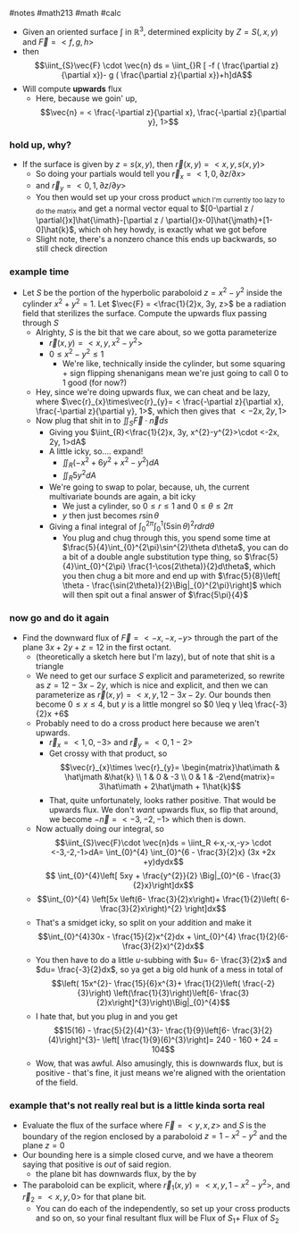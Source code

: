 #notes #math213 #math #calc


- Given an oriented surface $\int$ in $\mathbb{R}^{3}$, determined explicity by $Z=S(,x,y)$ and $\vec{F}=<f,g,h>$
- then
$$\iint_{S}\vec{F} \cdot \vec{n} ds = \iint_{}R [ -f ( \frac{\partial z}{\partial x})- g ( \frac{\partial z}{\partial x})+h]dA$$
- Will compute **upwards** flux
	- Here, because we goin' up, $$\vec{n} = < \frac{-\partial z}{\partial x}, \frac{-\partial z}{\partial y}, 1>$$
### hold up, why?
- If the surface is given by $z=s(x,y)$, then $\vec{r}(x,y) = <x,y,s(x,y)>$
	- So doing your partials would tell you $\vec{r}_{x}=<1,0,\partial z /\partial{}x>$
	- and $\vec{r}_{y}=<0,1,\partial z/\partial{}y>$
	- You then would set up your cross product <sub>which I'm currently too lazy to do the matrix</sub> and get a normal vector equal to $[0-\partial z / \partial{}x]\hat{\imath}-[\partial z / \partial{}x-0]\hat{\jmath}+[1-0]\hat{k}$, which oh hey howdy, is exactly what we got before
	- Slight note, there's a nonzero chance this ends up backwards, so still check direction
### example time
- Let $S$ be the portion of the hyperbolic paraboloid $z=x^{2}-y^{2}$ inside the cylinder $x^{2}+y^{2}=1$. Let $\vec{F} = <\frac{1}{2}x, 3y, z>$ be a radiation field that sterilizes the surface. Compute the upwards flux passing through $S$
	- Alrighty, $S$ is the bit that we care about, so we gotta parameterize
		- $\vec{r}(x,y)=<x,y,x^{2}-y^{2}>$
		- $0 \leq x^{2}-y^{2}\leq 1$
			- We're like, technically inside the cylinder, but some squaring + sign flipping shenanigans mean we're just going to call 0 to 1 good (for now?)
	- Hey, since we're doing upwards flux, we can cheat and be lazy, where $\vec{r}_{x}\times\vec{r}_{y}= < \frac{-\partial z}{\partial x}, \frac{-\partial z}{\partial y}, 1>$, which then gives that $<-2x,2y,1>$
	- Now plug that shit in to $\iint_{S}\vec{F}\cdot\vec{n}ds$
		- Giving you $\iint_{R}<\frac{1}{2}x, 3y, x^{2}-y^{2}>\cdot <-2x, 2y, 1>dA$
		- A little icky, so.... expand!
			- $\iint_{R}(-x^{2}+6y^{2}+x^{2}-y^{2})dA$ 
			- $\iint_{R}5y^{2}dA$
		- We're going to swap to polar, because, uh, the current multivariate bounds are again, a bit icky
			- We just a cylinder, so $0 \leq r \leq 1$ and $0 \leq \theta \leq 2\pi$
			- $y$ then just becomes $r\sin\theta$
		- Giving a final integral of $\int_{0}^{2\pi}\int_{0}^{1}(5\sin\theta)^{2}rdrd\theta$
			- You plug and chug through this, you spend some time at $\frac{5}{4}\int_{0}^{2\pi}\sin^{2}\theta d\theta$, you can do a bit of a double angle substitution type thing, so $\frac{5}{4}\int_{0}^{2\pi} \frac{1-\cos(2\theta)}{2}d\theta$, which you then chug a bit more and end up with $\frac{5}{8}\left[ \theta - \frac{\sin(2\theta)}{2}\Big|_{0}^{2\pi}\right]$ which will then spit out a final answer of $\frac{5\pi}{4}$
### now go and do it again
- Find the downward flux of $\vec{F}=<-x,-x,-y>$ through the part of the plane $3x+2y+z=12$ in the first octant.
	- (theoretically a sketch here but I'm lazy), but of note that shit is a triangle
	- We need to get our surface $S$ explicit and parameterized, so rewrite as $z=12-3x-2y$, which is nice and explicit, and then we can parameterize as $\vec{r}(x,y)=<x,y,12-3x-2y$. Our bounds then become $0 \leq x \leq 4$, but $y$ is a little mongrel so $0 \leq y \leq \frac{-3}{2}x +6$ 
	- Probably need to do a cross product here because we aren't upwards.
		- $\vec{r}_{x}= <1,0,-3>$ and $\vec{r}_{y}= <0,1-2>$ 
		- Get crossy with that product, so$$\vec{r}_{x}\times \vec{r}_{y}= \begin{matrix}\hat\imath & \hat\jmath &\hat{k} \\ 1  & 0 & -3 \\ 0 & 1 & -2\end{matrix}= 3\hat\imath + 2\hat\jmath + 1\hat{k}$$
		- That, quite unfortunately, looks rather positive. That would be upwards flux. We don't *want* upwards flux, so flip that around, we become $-\vec{n}=<-3,-2,-1>$ which then is down.
	- Now actually doing our integral, so $$\iint_{S}\vec{F}\cdot \vec{n}ds = \iint_R <-x,-x,-y> \cdot <-3,-2,-1>dA= \int_{0}^{4} \int_{0}^{6 - \frac{3}{2}x} (3x +2x +y)dydx$$ $$ \int_{0}^{4}\left[ 5xy + \frac{y^{2}}{2} \Big|_{0}^{6 - \frac{3}{2}x}\right]dx$$
	- $$\int_{0}^{4} \left[5x \left(6- \frac{3}{2}x\right)+ \frac{1}{2}\left( 6- \frac{3}{2}x\right)^{2} \right]dx$$
	- That's a smidget icky, so split on your addition and make it $$\int_{0}^{4}30x - \frac{15}{2}x^{2}dx + \int_{0}^{4} \frac{1}{2}(6- \frac{3}{2}x)^{2}dx$$
	- You then have to do a little $u$-subbing with $u= 6- \frac{3}{2}x$ and $du= \frac{-3}{2}dx$, so ya get a big old hunk of a mess in total of $$\left( 15x^{2}- \frac{15}{6}x^{3}+ \frac{1}{2}\left( \frac{-2}{3}\right) \left(\frac{1}{3}\right)\left[6- \frac{3}{2}x\right]^{3}\right)\Big|_{0}^{4}$$
	- I hate that, but you plug in and you get $$15(16) - \frac{5}{2}(4)^{3}- \frac{1}{9}\left[6- \frac{3}{2}(4)\right]^{3}- \left[ \frac{1}{9}(6)^{3}\right]= 240 - 160 + 24 = 104$$
	- Wow, that was awful. Also amusingly, this is downwards flux, but is positive - that's fine, it just means we're aligned with the orientation of the field.
### example that's not really real but is a little kinda sorta real
- Evaluate the flux of the surface where $\vec{F}=<y,x,z>$ and $S$ is the boundary of the region enclosed by a paraboloid $z=1-x^{2}-y^{2}$ and the plane $z=0$ 
- Our bounding here is a simple closed curve, and we have a theorem saying that positive is *out* of said region.
	- the plane bit has downwards flux, by the by
- The paraboloid can be explicit, where $\vec{r}_{1}(x,y) = <x,y,1-x^{2}-y^{2}>$, and $\vec{r}_{2}=<x,y,0>$ for that plane bit.
	- You can do each of the independently, so set up your cross products and so on, so your final resultant flux will be Flux of $S_{1}+$ Flux of $S_{2}$  